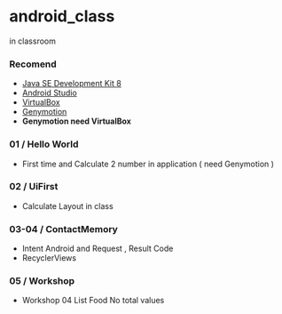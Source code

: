 # android_class
in classroom

### Recomend
- [Java SE Development Kit 8](http://www.oracle.com/technetwork/java/javase/downloads/jdk8-downloads-2133151.html)
- [Android Studio](https://developer.android.com/studio/index.html)
- [VirtualBox](https://www.virtualbox.org/wiki/Downloads)
- [Genymotion](https://www.genymotion.com/download/)
- **Genymotion need VirtualBox**

### 01 / Hello World
- First time and Calculate 2 number in application ( need Genymotion )

### 02 / UiFirst
- Calculate Layout in class

### 03-04 / ContactMemory
- Intent Android and Request , Result Code
- RecyclerViews

### 05 / Workshop
- Workshop 04 List Food No total values
